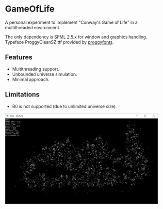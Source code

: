 # GameOfLife

A personal experiment to implement "Conway's Game of Life" in a multithreaded environment.

The only dependency is [SFML 2.5.x](https://www.sfml-dev.org/) for window and graphics handling.
Typeface ProggyCleanSZ.ttf provided by [proggyfonts](https://proggyfonts.net/).

## Features

 - Multithreading support.
 - Unbounded universe simulation.
 - Minimal approach.

## Limitations

- B0 is not supported (due to unlimited universe size).

![Preview Image](./preview.png)